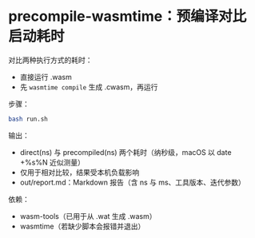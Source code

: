 # precompile-wasmtime：预编译对比启动耗时

对比两种执行方式的耗时：
- 直接运行 .wasm
- 先 `wasmtime compile` 生成 .cwasm，再运行

步骤：
```bash
bash run.sh
```

输出：
- direct(ns) 与 precompiled(ns) 两个耗时（纳秒级，macOS 以 date +%s%N 近似测量）
- 仅用于相对比较，结果受本机负载影响
 - out/report.md：Markdown 报告（含 ns 与 ms、工具版本、迭代参数）

依赖：
- wasm-tools（已用于从 .wat 生成 .wasm）
- wasmtime（若缺少脚本会报错并退出）
